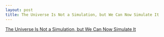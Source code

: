 ```yaml
---
layout: post
title: The Universe Is Not a Simulation, but We Can Now Simulate It
---
```


[The Universe Is Not a Simulation, but We Can Now Simulate It](https://www.quantamagazine.org/coder-physicists-are-simulating-the-universe-to-unlock-its-secrets-20180612/)
